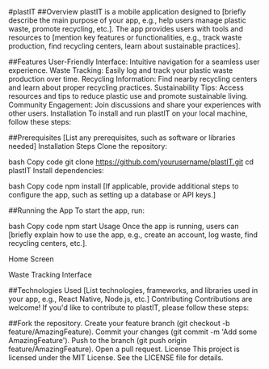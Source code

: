 #plastIT
##Overview
plastIT is a mobile application designed to [briefly describe the main purpose of your app, e.g., help users manage plastic waste, promote recycling, etc.]. The app provides users with tools and resources to [mention key features or functionalities, e.g., track waste production, find recycling centers, learn about sustainable practices].

##Features
User-Friendly Interface: Intuitive navigation for a seamless user experience.
Waste Tracking: Easily log and track your plastic waste production over time.
Recycling Information: Find nearby recycling centers and learn about proper recycling practices.
Sustainability Tips: Access resources and tips to reduce plastic use and promote sustainable living.
Community Engagement: Join discussions and share your experiences with other users.
Installation
To install and run plastIT on your local machine, follow these steps:

##Prerequisites
[List any prerequisites, such as software or libraries needed]
Installation Steps
Clone the repository:

bash
Copy code
git clone https://github.com/yourusername/plastIT.git
cd plastIT
Install dependencies:

bash
Copy code
npm install
[If applicable, provide additional steps to configure the app, such as setting up a database or API keys.]

##Running the App
To start the app, run:

bash
Copy code
npm start
Usage
Once the app is running, users can [briefly explain how to use the app, e.g., create an account, log waste, find recycling centers, etc.].


Home Screen

Waste Tracking Interface

##Technologies Used
[List technologies, frameworks, and libraries used in your app, e.g., React Native, Node.js, etc.]
Contributing
Contributions are welcome! If you'd like to contribute to plastIT, please follow these steps:

##Fork the repository.
Create your feature branch (git checkout -b feature/AmazingFeature).
Commit your changes (git commit -m 'Add some AmazingFeature').
Push to the branch (git push origin feature/AmazingFeature).
Open a pull request.
License
This project is licensed under the MIT License. See the LICENSE file for details.
